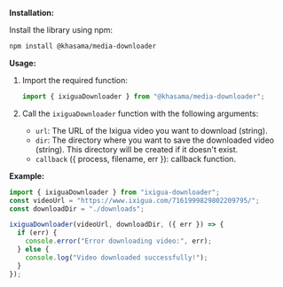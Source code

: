 **Installation:**

Install the library using npm:

```bash
npm install @khasama/media-downloader
```

**Usage:**

1. Import the required function:

   ```javascript
   import { ixiguaDownloader } from "@khasama/media-downloader";
   ```

2. Call the `ixiguaDownloader` function with the following arguments:

   - `url`: The URL of the Ixigua video you want to download (string).
   - `dir`: The directory where you want to save the downloaded video (string). This directory will be created if it doesn't exist.
   - `callback` ({ process, filename, err }): callback function.

**Example:**

```javascript
import { ixiguaDownloader } from "ixigua-downloader";
const videoUrl = "https://www.ixigua.com/7161999829802209795/";
const downloadDir = "./downloads";

ixiguaDownloader(videoUrl, downloadDir, ({ err }) => {
  if (err) {
    console.error("Error downloading video:", err);
  } else {
    console.log("Video downloaded successfully!");
  }
});
```
